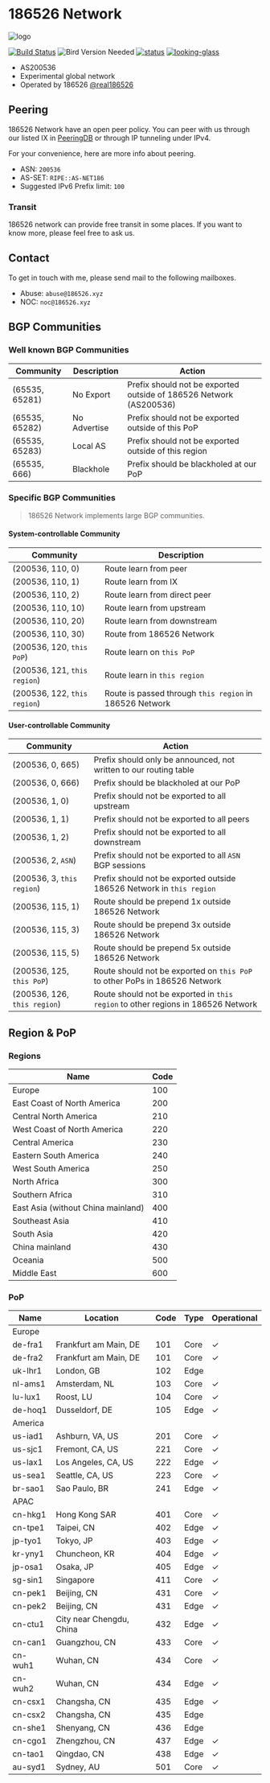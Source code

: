 # 186526 Network

![logo](https://git.186526.xyz/186526/net186-config/raw/branch/main/logo/dark.svg)

[![Build Status](https://ci.186526.xyz/api/badges/186526/net186-config/status.svg)](https://ci.186526.xyz/186526/net186-config)
![Bird Version Needed](https://img.shields.io/badge/bird-%3E%3D%202.0.8-blue)
[![status](https://img.shields.io/badge/status-operational-sucess)](https://net.status.186526.eu.org/)
[![looking-glass](https://img.shields.io/badge/looking%20glass-available%20at%20lg.186526.net-blue)](https://lg.186526.net/)

- AS200536
- Experimental global network
- Operated by 186526 [@real186526](https://t.me/real186526)

## Peering

186526 Network have an open peer policy. You can peer with us through our listed IX in [PeeringDB](https://www.peeringdb.com/net/31778) or through IP tunneling under IPv4.

For your convenience, here are more info about peering.

- ASN: `200536`
- AS-SET: `RIPE::AS-NET186`
- Suggested IPv6 Prefix limit: `100`

### Transit

186526 network can provide free transit in some places. If you want to know more, please feel free to ask us.

## Contact

To get in touch with me, please send mail to the following mailboxes.

- Abuse: `abuse@186526.xyz`
- NOC: `noc@186526.xyz`

## BGP Communities

### Well known BGP Communities

| Community      | Description  | Action                                                             |
| -------------- | ------------ | ------------------------------------------------------------------ |
| (65535, 65281) | No Export    | Prefix should not be exported outside of 186526 Network (AS200536) |
| (65535, 65282) | No Advertise | Prefix should not be exported outside of this PoP                  |
| (65535, 65283) | Local AS     | Prefix should not be exported outside of this region               |
| (65535, 666)   | Blackhole    | Prefix should be blackholed at our PoP                             |

### Specific BGP Communities

> 186526 Network implements large BGP communities.

#### System-controllable Community

| Community                    | Description                                             |
| ---------------------------- | ------------------------------------------------------- |
| (200536, 110, 0)             | Route learn from peer                                   |
| (200536, 110, 1)             | Route learn from IX                                     |
| (200536, 110, 2)             | Route learn from direct peer                            |
| (200536, 110, 10)            | Route learn from upstream                               |
| (200536, 110, 20)            | Route learn from downstream                             |
| (200536, 110, 30)            | Route from 186526 Network                               |
| (200536, 120, `this PoP`)    | Route learn on `this PoP`                               |
| (200536, 121, `this region`) | Route learn in `this region`                            |
| (200536, 122, `this region`) | Route is passed through `this region` in 186526 Network |

#### User-controllable Community

| Community                    | Action                                                                           |
| ---------------------------- | -------------------------------------------------------------------------------- |
| (200536, 0, 665)             | Prefix should only be announced, not written to our routing table                |
| (200536, 0, 666)             | Prefix should be blackholed at our PoP                                           |
| (200536, 1, 0)               | Prefix should not be exported to all upstream                                    |
| (200536, 1, 1)               | Prefix should not be exported to all peers                                       |
| (200536, 1, 2)               | Prefix should not be exported to all downstream                                  |
| (200536, 2, `ASN`)           | Prefix should not be exported to all `ASN` BGP sessions                          |
| (200536, 3, `this region`)   | Prefix should not be exported outside 186526 Network in `this region`            |
| (200536, 115, 1)             | Route should be prepend 1x outside 186526 Network                                |
| (200536, 115, 3)             | Route should be prepend 3x outside 186526 Network                                |
| (200536, 115, 5)             | Route should be prepend 5x outside 186526 Network                                |
| (200536, 125, `this PoP`)    | Route should not be exported on `this PoP` to other PoPs in 186526 Network       |
| (200536, 126, `this region`) | Route should not be exported in `this region` to other regions in 186526 Network |

## Region & PoP

### Regions

| Name                               | Code |
| ---------------------------------- | ---- |
| Europe                             | 100  |
| East Coast of North America        | 200  |
| Central North America              | 210  |
| West Coast of North America        | 220  |
| Central America                    | 230  |
| Eastern South America              | 240  |
| West South America                 | 250  |
| North Africa                       | 300  |
| Southern Africa                    | 310  |
| East Asia (without China mainland) | 400  |
| Southeast Asia                     | 410  |
| South Asia                         | 420  |
| China mainland                     | 430  |
| Oceania                            | 500  |
| Middle East                        | 600  |

### PoP

| Name    | Location                 | Code | Type | Operational |
| ------- | ------------------------ | ---- | ---- | ----------- |
| Europe  |
| de-fra1 | Frankfurt am Main, DE    | 101  | Core | ✓           |
| de-fra2 | Frankfurt am Main, DE    | 101  | Core | ✓           |
| uk-lhr1 | London, GB               | 102  | Edge |
| nl-ams1 | Amsterdam, NL            | 103  | Core | ✓           |
| lu-lux1 | Roost, LU                | 104  | Core | ✓           |
| de-hoq1 | Dusseldorf, DE           | 105  | Edge | ✓           |
| America |
| us-iad1 | Ashburn, VA, US          | 201  | Core | ✓           |
| us-sjc1 | Fremont, CA, US          | 221  | Core | ✓           |
| us-lax1 | Los Angeles, CA, US      | 222  | Edge | ✓           |
| us-sea1 | Seattle, CA, US          | 223  | Core | ✓           |
| br-sao1 | Sao Paulo, BR            | 241  | Edge | ✓           |
| APAC    |
| cn-hkg1 | Hong Kong SAR            | 401  | Core | ✓           |
| cn-tpe1 | Taipei, CN               | 402  | Edge | ✓           |
| jp-tyo1 | Tokyo, JP                | 403  | Edge | ✓           |
| kr-yny1 | Chuncheon, KR            | 404  | Edge | ✓           |
| jp-osa1 | Osaka, JP                | 405  | Edge | ✓           |
| sg-sin1 | Singapore                | 411  | Core | ✓           |
| cn-pek1 | Beijing, CN              | 431  | Core | ✓           |
| cn-pek2 | Beijing, CN              | 431  | Edge | ✓           |
| cn-ctu1 | City near Chengdu, China | 432  | Edge | ✓           |
| cn-can1 | Guangzhou, CN            | 433  | Core | ✓           |
| cn-wuh1 | Wuhan, CN                | 434  | Core | ✓           |
| cn-wuh2 | Wuhan, CN                | 434  | Edge | ✓           |
| cn-csx1 | Changsha, CN             | 435  | Edge | ✓           |
| cn-csx2 | Changsha, CN             | 435  | Edge |
| cn-she1 | Shenyang, CN             | 436  | Edge |
| cn-cgo1 | Zhengzhou, CN            | 437  | Edge | ✓           |
| cn-tao1 | Qingdao, CN              | 438  | Edge | ✓           |
| au-syd1 | Sydney, AU               | 501  | Core | ✓           |
